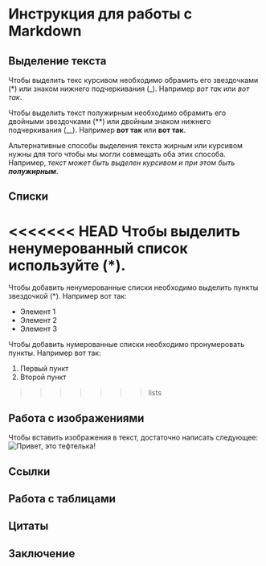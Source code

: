 # Инструкция для работы с Markdown

## Выделение текста

Чтобы выделить текс курсивом необходимо обрамить его звездочками (*) или знаком нижнего подчеркивания (_). Например *вот так* или _вот так_.

Чтобы выделить текст полужирным необходимо обрамить его двойными звездочками (**) или двойным знаком нижнего подчеркивания (__). Например **вот так** или __вот так__.

Альтернативные способы выделения текста жирным или курсивом нужны для того чтобы мы могли совмещать оба этих способа. Например, _текст может быть выделен курсивом и при этом быть **полужирным**_.

## Списки

<<<<<<< HEAD
Чтобы выделить ненумерованный список используйте (*).
=======
Чтобы добавить ненумерованные списки необходимо выделить пункты звездочкой (*). Например вот так:
* Элемент 1 
* Элемент 2
* Элемент 3

Чтобы добавить нумерованные списки необходимо пронумеровать пункты. Например вот так:
1. Первый пункт
2. Второй пункт
>>>>>>> lists

## Работа с изображениями

Чтобы вставить изображения в текст, достаточно написать следующее:
![Привет, это тефтелька!](teftelka.jpg)

## Ссылки

## Работа с таблицами

## Цитаты

## Заключение